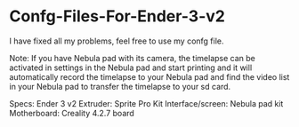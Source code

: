 # Confg-Files-For-Ender-3-v2

I have fixed all my problems, feel free to use my confg file.

Note: If you have Nebula pad with its camera, the timelapse can be activated in settings in the Nebula pad and start printing and it will automatically record the timelapse to your Nebula pad and find the video list in your Nebula pad to transfer the timelapse to your sd card.

Specs:
Ender 3 v2
Extruder: Sprite Pro Kit
Interface/screen: Nebula pad kit
Motherboard: Creality 4.2.7 board
